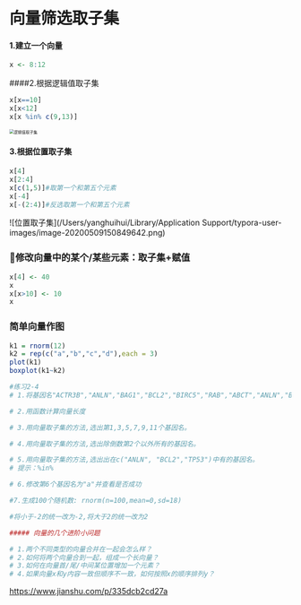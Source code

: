 # 向量筛选取子集

#### 1.建立一个向量

```R
x <- 8:12
```

####2.根据逻辑值取子集

```r
x[x==10]
x[x<12]
x[x %in% c(9,13)]
```

<img src="https://github.com/yhhhygge/img/img20200510173909.png" alt="逻辑值取子集" style="zoom:50%;" />

#### 3.根据位置取子集

```r
x[4]
x[2:4]
x[c(1,5)]#取第一个和第五个元素
x[-4]
x[-(2:4)]#反选取第一个和第五个元素
```

![位置取子集](/Users/yanghuihui/Library/Application Support/typora-user-images/image-20200509150849642.png)

### 🌟修改向量中的某个/某些元素：取子集+赋值

```r
x[4] <- 40
x
x[x>10] <- 10
x
```

### 简单向量作图

```r
k1 = rnorm(12)
k2 = rep(c("a","b","c","d"),each = 3)
plot(k1)
boxplot(k1~k2)
```

```r
#练习2-4
# 1.将基因名"ACTR3B","ANLN","BAG1","BCL2","BIRC5","RAB","ABCT","ANLN","BAD","BCF","BARC7","BALV"组成一个向量,赋值给x

# 2.用函数计算向量长度

# 3.用向量取子集的方法,选出第1,3,5,7,9,11个基因名。

# 4.用向量取子集的方法,选出除倒数第2个以外所有的基因名。

# 5.用向量取子集的方法,选出出在c("ANLN", "BCL2","TP53")中有的基因名。
# 提示：%in%

# 6.修改第6个基因名为"a"并查看是否成功

#7.生成100个随机数: rnorm(n=100,mean=0,sd=18)

#将小于-2的统一改为-2,将大于2的统一改为2

##### 向量的几个进阶小问题

# 1.两个不同类型的向量合并在一起会怎么样？
# 2.如何将两个向量合到一起，组成一个长向量？
# 3.如何在向量首/尾/中间某位置增加一个元素？
# 4.如果向量x和y内容一致但顺序不一致，如何按照x的顺序排列y？
```

https://www.jianshu.com/p/335dcb2cd27a
